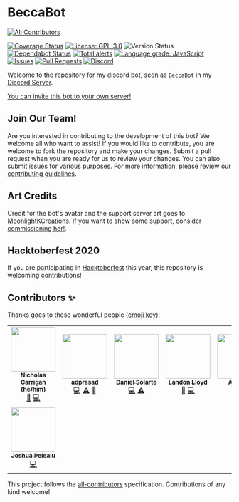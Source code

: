 # BeccaBot

<!-- ALL-CONTRIBUTORS-BADGE:START - Do not remove or modify this section -->

[![All Contributors](https://img.shields.io/badge/all_contributors-8-orange.svg?style=flat-square)](#contributors-)

<!-- ALL-CONTRIBUTORS-BADGE:END -->

[![Coverage Status](https://coveralls.io/repos/github/nhcarrigan/BeccaBot/badge.svg?branch=main)](https://coveralls.io/github/nhcarrigan/BeccaBot?branch=main)
[![License: GPL-3.0](https://img.shields.io/github/license/nhcarrigan/BeccaBot?color=purple)](https://opensource.org/licenses/MIT)
![Version Status](https://img.shields.io/github/package-json/v/nhcarrigan/BeccaBot/main)
[![Dependabot Status](https://api.dependabot.com/badges/status?host=github&repo=nhcarrigan/BeccaBot)](https://dependabot.com)
[![Total alerts](https://img.shields.io/lgtm/alerts/g/nhcarrigan/BeccaBot.svg?logo=lgtm&logoWidth=18)](https://lgtm.com/projects/g/nhcarrigan/BeccaBot/alerts/)
[![Language grade: JavaScript](https://img.shields.io/lgtm/grade/javascript/g/nhcarrigan/BeccaBot.svg?logo=lgtm&logoWidth=18)](https://lgtm.com/projects/g/nhcarrigan/BeccaBot/context:javascript)
[![Issues](https://img.shields.io/github/issues/nhcarrigan/BeccaBot)](https://github.com/nhcarrigan/BeccaBot/issues)
[![Pull Requests](https://img.shields.io/github/issues-pr/nhcarrigan/BeccaBot)](https://github.com/nhcarrigan/BeccaBot/pulls)
[![Discord](https://img.shields.io/discord/710307364556767283)](https://discord.gg/PHqDbkg)

Welcome to the repository for my discord bot, seen as `BeccaBot` in my [Discord Server](https://discord.gg/PHqDbkg).

[You can invite this bot to your own server!](https://discord.com/oauth2/authorize?client_id=716707753090875473&scope=bot&permissions=268495990)

## Join Our Team!

Are you interested in contributing to the development of this bot? We welcome all who want to assist! If you would like to contribute, you are welcome to fork the repository and make your changes. Submit a pull request when you are ready for us to review your changes. You can also submit issues for various purposes. For more information, please review our [contributing guidelines](./CONTRIBUTING.md).

## Art Credits

Credit for the bot's avatar and the support server art goes to [MoonlightKCreations](https://www.instagram.com/moonlightkcreations/). If you want to show some support, consider [commissioning her!](https://meitanteimoonlight.wixsite.com/moonlightkcreations/commissions).

## Hacktoberfest 2020

If you are participating in [Hacktoberfest](https://hacktoberfest.digitalocean.com/) this year, this repository is welcoming contributions!

## Contributors ✨

Thanks goes to these wonderful people ([emoji key](https://allcontributors.org/docs/en/emoji-key)):

<!-- ALL-CONTRIBUTORS-LIST:START - Do not remove or modify this section -->
<!-- prettier-ignore-start -->
<!-- markdownlint-disable -->
<table>
  <tr>
    <td align="center"><a href="http://www.nhcarrigan.com"><img src="https://avatars1.githubusercontent.com/u/63889819?v=4" width="100px;" alt=""/><br /><sub><b>Nicholas Carrigan (he/him)</b></sub></a><br /><a href="#projectManagement-nhcarrigan" title="Project Management">📆</a> <a href="https://github.com/nhcarrigan/BeccaBot/commits?author=nhcarrigan" title="Code">💻</a></td>
    <td align="center"><a href="https://github.com/adprasad"><img src="https://avatars2.githubusercontent.com/u/2387136?v=4" width="100px;" alt=""/><br /><sub><b>adprasad</b></sub></a><br /><a href="https://github.com/nhcarrigan/BeccaBot/commits?author=adprasad" title="Code">💻</a> <a href="https://github.com/nhcarrigan/BeccaBot/commits?author=adprasad" title="Tests">⚠️</a> <a href="https://github.com/nhcarrigan/BeccaBot/commits?author=adprasad" title="Documentation">📖</a></td>
    <td align="center"><a href="https://www.danielsolartech.com/"><img src="https://avatars2.githubusercontent.com/u/66956234?v=4" width="100px;" alt=""/><br /><sub><b>Daniel Solarte</b></sub></a><br /><a href="https://github.com/nhcarrigan/BeccaBot/commits?author=danielsolartech" title="Code">💻</a> <a href="https://github.com/nhcarrigan/BeccaBot/commits?author=danielsolartech" title="Tests">⚠️</a></td>
    <td align="center"><a href="http://landonlloyd.github.io"><img src="https://avatars0.githubusercontent.com/u/65516863?v=4" width="100px;" alt=""/><br /><sub><b>Landon Lloyd</b></sub></a><br /><a href="https://github.com/nhcarrigan/BeccaBot/commits?author=LandonLloyd" title="Documentation">📖</a> <a href="https://github.com/nhcarrigan/BeccaBot/commits?author=LandonLloyd" title="Code">💻</a></td>
    <td align="center"><a href="https://github.com/Andreybest"><img src="https://avatars0.githubusercontent.com/u/20759487?v=4" width="100px;" alt=""/><br /><sub><b>Andrew</b></sub></a><br /><a href="https://github.com/nhcarrigan/BeccaBot/commits?author=Andreybest" title="Code">💻</a></td>
    <td align="center"><a href="https://github.com/zephy20"><img src="https://avatars2.githubusercontent.com/u/7047892?v=4" width="100px;" alt=""/><br /><sub><b>Kartik V</b></sub></a><br /><a href="https://github.com/nhcarrigan/BeccaBot/commits?author=zephy20" title="Code">💻</a></td>
    <td align="center"><a href="https://shadowtime2000.github.io"><img src="https://avatars1.githubusercontent.com/u/66655515?v=4" width="100px;" alt=""/><br /><sub><b>shadowtime2000</b></sub></a><br /><a href="https://github.com/nhcarrigan/BeccaBot/commits?author=shadowtime2000" title="Code">💻</a></td>
  </tr>
  <tr>
    <td align="center"><a href="http://catalactics.now.sh"><img src="https://avatars1.githubusercontent.com/u/45566099?v=4" width="100px;" alt=""/><br /><sub><b>Joshua Pelealu</b></sub></a><br /><a href="https://github.com/nhcarrigan/BeccaBot/commits?author=JoshuaPelealu" title="Code">💻</a></td>
  </tr>
</table>

<!-- markdownlint-enable -->
<!-- prettier-ignore-end -->

<!-- ALL-CONTRIBUTORS-LIST:END -->

This project follows the [all-contributors](https://github.com/all-contributors/all-contributors) specification. Contributions of any kind welcome!

